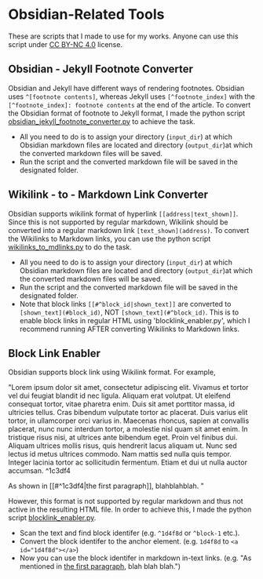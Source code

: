 # Obsidian-Related Tools
These are scripts that I made to use for my works. Anyone can use this script under [CC BY-NC 4.0](https://creativecommons.org/licenses/by-nc/4.0/) license.

## Obsidian - Jekyll Footnote Converter
Obsidian and Jekyll have different ways of rendering footnotes. Obsidian uses `^[footnote contents]`, whereas Jekyll uses `[^footnote_index]` with the `[^footnote_index]: footnote contents` at the end of the article. To convert the Obsidian format of footnote to Jekyll format, I made the python script [obsidian_jekyll_footnote_converter.py](obsidian_jekyll_footnote_converter.py) to achieve the task.

- All you need to do is to assign your directory (`input_dir`) at which Obsidian markdown files are located and directory (`output_dir`)at which the converted markdown files will be saved. 
- Run the script and the converted markdown file will be saved in the designated folder.

## Wikilink - to - Markdown Link Converter
Obsidian supports wikilink format of hyperlink `[[address|text_shown]]`. Since this is not supported by regular markdown, Wikilink should be converted into a regular markdown link `[text_shown](address)`. To convert the Wikilinks to Markdown links, you can use the python script [wikilinks_to_mdlinks.py](wikilinks_to_mdlinks.py) to do the task.

- All you need to do is to assign your directory (`input_dir`) at which Obsidian markdown files are located and directory (`output_dir`)at which the converted markdown files will be saved. 
- Run the script and the converted markdown file will be saved in the designated folder.
- Note that block links `[[#^block_id|shown_text]]` are converted to `[shown_text](#block_id)`, NOT `[shown_text](#^block_id)`. This is to enable block links in regular HTML using 'blocklink_enabler.py', which I recommend running AFTER converting Wikilinks to Markdown links.

## Block Link Enabler
Obsidian supports block link using Wikilink format. For example,

"Lorem ipsum dolor sit amet, consectetur adipiscing elit. Vivamus et tortor vel dui feugiat blandit id nec ligula. Aliquam erat volutpat. Ut eleifend consequat tortor, vitae pharetra enim. Duis sit amet porttitor massa, id ultricies tellus. Cras bibendum vulputate tortor ac placerat. Duis varius elit tortor, in ullamcorper orci varius in. Maecenas rhoncus, sapien at convallis placerat, nunc nunc interdum tortor, a molestie nisl quam sit amet enim. In tristique risus nisi, at ultrices ante bibendum eget. Proin vel finibus dui. Aliquam ultrices mollis risus, quis hendrerit lacus aliquam ut. Nunc sed lectus id metus ultrices commodo. Nam mattis sed nulla quis tempor. Integer lacinia tortor ac sollicitudin fermentum. Etiam et dui ut nulla auctor accumsan. ^1c3df4

As shown in [[#^1c3df4|the first paragraph]], blahblahblah. "

However, this format is not supported by regular markdown and thus not active in the resulting HTML file. In order to achieve this, I made the python script [blocklink_enabler.py](blocklink_enabler.py). 

- Scan the text and find block identifer (e.g. `^1d4f8d` or `^block-1` etc.).
- Convert the block identifer to the anchor element. (e.g. `1d4f8d` to `<a id="1d4f8d"></a>`)
- Now you can use the block identifer in markdown in-text links. (e.g. "As mentioned in [the first paragraph](#1d4f8d), blah blah blah.")



